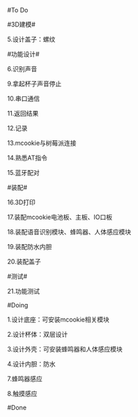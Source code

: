 #To Do

#3D建模#

5.设计盖子：螺纹

#功能设计#

6.识别声音

9.拿起杯子声音停止

10.串口通信

11.返回结果

12.记录

13.mcookie与树莓派连接

14.熟悉AT指令

15.蓝牙配对

#装配#

16.3D打印

17.装配mcookie电池板、主板、IO口板

18.装配语音识别模块、蜂鸣器、人体感应模块

19.装配防水内胆

20.装配盖子

#测试#

21.功能测试

#Doing

1.设计底座：可安装mcookie相关模块

2.设计杯体：双层设计

3.设计外壳：可安装蜂鸣器和人体感应模块

4.设计内胆：防水

7.蜂鸣器感应

8.触摸感应


#Done

